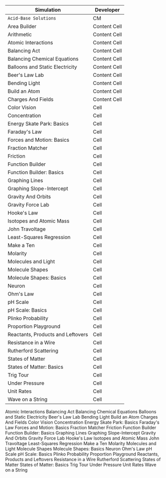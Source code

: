 | Simulation  | Developer |
| ------------- | ------------- |
| `Acid-Base Solutions` | CM |
| Area Builder | Content Cell  |
| Arithmetic  | Content Cell  |
| Atomic Interactions  | Content Cell  |
| Balancing Act  | Content Cell  |
| Balancing Chemical Equations  | Content Cell  |
| Balloons and Static Electricity  | Content Cell  |
| Beer's Law Lab  | Content Cell  |
| Bending Light  | Content Cell  |
| Build an Atom  | Content Cell  |
| Charges And Fields | Content Cell  |
| Color Vision |  Cell  |
| Concentration |  Cell  |
| Energy Skate Park: Basics |  Cell  |
| Faraday's Law |  Cell  |
| Forces and Motion: Basics |  Cell  |
| Fraction Matcher |  Cell  |
| Friction |  Cell  |
| Function Builder |  Cell  |
| Function Builder: Basics |  Cell  |
| Graphing Lines |  Cell  |
| Graphing Slope-Intercept |  Cell  |
| Gravity And Orbits |  Cell  |
| Gravity Force Lab |  Cell  |
| Hooke's Law |  Cell  |
| Isotopes and Atomic Mass |  Cell  |
| John Travoltage |  Cell  |
| Least-Squares Regression |  Cell  |
| Make a Ten |  Cell  |
| Molarity |  Cell  |
| Molecules and Light |  Cell  |
| Molecule Shapes |  Cell  |
| Molecule Shapes: Basics |  Cell  |
| Neuron |  Cell  |
| Ohm's Law |  Cell  |
| pH Scale |  Cell  |
| pH Scale: Basics |  Cell  |
| Plinko Probability |  Cell  |
| Proportion Playground |  Cell  |
| Reactants, Products and Leftovers |  Cell  |
| Resistance in a Wire |  Cell  |
| Rutherford Scattering |  Cell  |
| States of Matter |  Cell  |
| States of Matter: Basics |  Cell  |
| Trig Tour |  Cell  |
| Under Pressure |  Cell  |
| Unit Rates |  Cell  |
| Wave on a String |  Cell  |



Atomic Interactions
Balancing Act
Balancing Chemical Equations
Balloons and Static Electricity
Beer's Law Lab
Bending Light
Build an Atom
Charges And Fields
Color Vision
Concentration
Energy Skate Park: Basics
Faraday's Law
Forces and Motion: Basics
Fraction Matcher
Friction
Function Builder
Function Builder: Basics
Graphing Lines
Graphing Slope-Intercept
Gravity And Orbits
Gravity Force Lab
Hooke's Law
Isotopes and Atomic Mass
John Travoltage
Least-Squares Regression
Make a Ten
Molarity
Molecules and Light
Molecule Shapes
Molecule Shapes: Basics
Neuron
Ohm's Law
pH Scale
pH Scale: Basics
Plinko Probability
Proportion Playground
Reactants, Products and Leftovers
Resistance in a Wire
Rutherford Scattering
States of Matter
States of Matter: Basics
Trig Tour
Under Pressure
Unit Rates
Wave on a String
